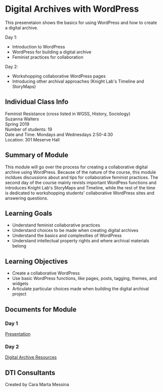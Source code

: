 # Digital Archives with WordPress
This presenetaion shows the basics for using WordPress and how to create a digital archive. 

Day 1:
- Introduction to WordPress
- WordPress for building a digital archive
- Feminist practices for collaboration

Day 2:
- Workshopping collaborative WordPress pages
- Introducing other archival approaches (Knight Lab's Timeline and StoryMaps)

## Individual Class Info
Feminist Resistance (cross listed in WGSS, History, Sociology)
<br>
Suzanna Walters
<br>
Spring 2019
<br>
Number of students: 19
<br>
Date and Time: Mondays and Wednesdays 2:50-4:30
<br>
Location: 301 Meserve Hall<br>

## Summary of Module
This module will go over the process for creating a collaborative digital archive using WordPress. Because of the nature of the course, this module incldues discussions about and tips for collaborative feminist practices. The second day of the course mainly revists important WordPess functions and introduces Knight Lab's StoryMaps and Timeline, while the rest of the time is dedicated to workshopping students' collaborative WordPress sites and answering questions. 

## Learning Goals
- Understand feminist collaborative practices
- Understand choices to be made when creating digital archives
- Understand the basics and complexities of WordPress
- Understand intellectual property rights and where archival materials belong

## Learning Objectives
- Create a collaborative WordPress
- Use basic WordPress functions, like pages, posts, tagging, themes, and widgets 
- Articulate particular choices made when building the digital archival project

## Documents for Module

### Day 1
[Presentation](https://github.com/NULabNortheastern/digitalassignmentshowcase/blob/master/digital_archives/feminist_resistance-spring2019-walters/day1-presentation.pdf)

### Day 2
[Digital Archive Resources](https://github.com/NULabNortheastern/digitalassignmentshowcase/blob/master/digital_archives/feminist_resistance-spring2019-walters/day2-handout.pdf)

## DTI Consultants
Created by Cara Marta Messina
